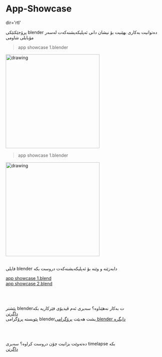 # App-Showcase
dir='rtl'

پرۆجێکتێکی blender دەتوانیت بەکاری بهێنیت بۆ نیشان دانی ئەپلیکەیشنەکەت لەسەر مۆبایلی شاومی

> app showcase 1.blender
<img src="https://github.com/hedihadi/App-Showcase/raw/master/render%201.png" alt="drawing" width="300"/>

> app showcase 1.blender
<img src="https://github.com/hedihadi/App-Showcase/raw/master/render%202.png" alt="drawing" width="300"/>
<br /><br />

فایلی blender دابەزێنە و وێنە بۆ ئەپلیکەیشنەکەت دروست بکە<br />

[app showcase 1.blend](https://github.com/hedihadi/App-Showcase/raw/master/app%20showcase%201.blend) <br />
[app showcase 2.blend](https://github.com/hedihadi/App-Showcase/raw/master/app%20showcase%202.blend)

<br />
<br />

پێشتر blenderت بەکار نەهێناوە؟ سەیری ئەم ڤیدیۆی فێرکاریە بکە
<br />
[داگرتن](https://github.com/hedihadi/App-Showcase/raw/master/tutorial.mp4)
<br />
پێویستە پرۆگرامی blenderیشت هەبێت [پرۆگرامی blender دابگرە](https://www.blender.org/download/)


<br /><br />

دەتەوێت بزانیت چۆن دروست کراوە؟ سەیری timelapse بکە<br />
[داگرتن](https://github.com/hedihadi/App-Showcase/raw/master/timelapse.mp4)

